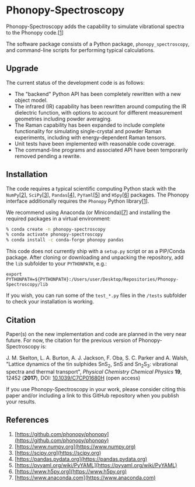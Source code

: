# Phonopy-Spectroscopy

Phonopy-Spectroscopy adds the capability to simulate vibrational spectra to the Phonopy code.[[1](#Ref1)]

The software package consists of a Python package, `phonopy_spectroscopy`, and command-line scripts for performing typical calculations.


## Upgrade

The current status of the development code is as follows:

* The "backend" Python API has been completely rewritten with a new object model.
* The infrared (IR) capability has been rewritten around computing the IR dielectric function, with options to account for different measurement geometries including powder averaging.
* The Raman capability has been expanded to include complete functionality for simulating single-crystal and powder Raman experiments, including with energy-dependent Raman tensors.
* Unit tests have been implemented with reasonable code coverage.
* The command-line programs and associated API have been temporarily removed pending a rewrite.


## Installation

The code requires a typical scientific computing Python stack with the `NumPy`[[2](#Ref3)], `SciPy`[[3](#Ref3)], `Pandas`[[4](#Ref4)], `PyYaml`[[5](#Ref5)] and `H5py`[[6](#Ref6)] packages.
The Phonopy interface additionally requires the `Phonopy` Python library[[1](#Ref1)].

We recommend using Anaconda (or Miniconda)[[7](#Ref7)] and installing the required packages in a virtual environment:

```bash
% conda create -n phonopy-spectroscopy
% conda activate phonopy-spectroscopy
% conda install -c conda-forge phonopy pandas
```

This code does not currently ship with a `setup.py` script or as a PIP/Conda package.
After cloning or downloading and unpacking the repository, add the `lib` subfolder to your `PYTHONPATH`, e.g.:

`export PYTHONPATH=${PYTHONPATH}:/Users/user/Desktop/Repositories/Phonopy-Spectroscopy/lib`

If you wish, you can run some of the `test_*.py` files in the `/tests` subfolder to check your installation is working.


## Citation

Paper(s) on the new implementation and code are planned in the very near future.
For now, the citation for the previous version of Phonopy-Spectroscopy is:

J. M. Skelton, L. A. Burton, A. J. Jackson, F. Oba, S. C. Parker and A. Walsh, "Lattice dynamics of the tin sulphides SnS<sub>2</sub>, SnS and Sn<sub>2</sub>S<sub>3</sub>: vibrational spectra and thermal transport", *Physical Chemistry Chemical Physics* **19**, 12452 (**2017**), DOI: [10.1039/C7CP01680H](https://doi.org/10.1039/C7CP01680H) (open access)

If you use Phonopy-Spectroscopy in your work, please consider citing this paper and/or including a link to this GitHub repository when you publish your results.


## References

1. <a name="Ref1"></a>[https://github.com/phonopy/phonopy](https://github.com/phonopy/phonopy)
2. <a name="Ref2"></a>[https://www.numpy.org](https://www.numpy.org)
3. <a name="Ref3"></a>[https://scipy.org](https://scipy.org)
4. <a name="Ref4"></a>[https://pandas.pydata.org](https://pandas.pydata.org)
5. <a name="Ref5"></a>[https://pyyaml.org/wiki/PyYAML](https://pyyaml.org/wiki/PyYAML)
6. <a name="Ref6"></a>[https://www.h5py.org](https://www.h5py.org)
7. <a name="Ref7"></a>[https://www.anaconda.com](https://www.anaconda.com)
